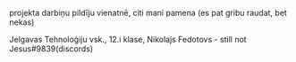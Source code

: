 projekta darbiņu pildīju vienatnē, citi mani pamena (es pat gribu raudat, bet nekas)

Jelgavas Tehnoloģiju vsk.,
12.i klase,
Nikolajs Fedotovs - 
still not Jesus#9839(discords)